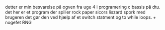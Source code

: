 detter er min besvarelse på ogven fra uge 4 i programering c bassis på dtu.
det her er et program der spiller rock paper sicors liszard spork med brugeren 
det gør den ved hjælp af et switch statment og to while loops. + nogefet RNG
